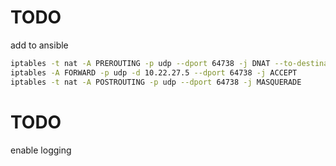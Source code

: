 # TODO
add to ansible

```bash
iptables -t nat -A PREROUTING -p udp --dport 64738 -j DNAT --to-destination 10.22.27.5:64738
iptables -A FORWARD -p udp -d 10.22.27.5 --dport 64738 -j ACCEPT
iptables -t nat -A POSTROUTING -p udp --dport 64738 -j MASQUERADE
```

# TODO
enable logging